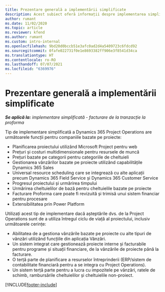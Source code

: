 ```yaml
---
title: Prezentare generală a implementării simplificate
description: Acest subiect oferă informații despre implementarea simplificată a Dynamics 365 Project Operations.
author: rumant
ms.date: 11/02/2020
ms.topic: article
ms.reviewer: kfend
ms.author: rumant
ms.custom: intro-internal
ms.openlocfilehash: 9bd20d0bccb51e3afc0ad2d4a5409723c6fdcd92
ms.sourcegitcommit: 0fafe022731f0e1e8693382ff906e3f8541d34ca
ms.translationtype: HT
ms.contentlocale: ro-RO
ms.lasthandoff: 07/07/2021
ms.locfileid: "6369976"
---
```

# <a name="lite-deployment-overview"></a>Prezentare generală a implementării simplificate

_**Se aplică la:** implementare simplificată - facturare de la tranzacție la proforma_

Tip de implementare simplificată a Dynamics 365 Project Operations are următoarele funcții pentru companiile bazate pe proiecte:

- Planificarea proiectului utilizând Microsoft Project pentru web
- Prețuri și costuri multidimensionale pentru resursele de muncă
- Prețuri bazate pe categorii pentru categoriile de cheltuieli
- Gestionarea vânzărilor bazate pe proiecte utilizând capabilitățile Dynamics 365 Sales
- Universal resource scheduling care se integrează cu alte aplicații precum Dynamics 365 Field Service și Dynamics 365 Customer Service
- Progresul proiectului și urmărirea timpului
- Urmărirea cheltuielilor de bază pentru cheltuielile bazate pe proiecte
- Facturare Proforma care poate fi revizuită și trimisă unui sistem financiar pentru procesare
- Extensibilitatea prin Power Platform

Utilizați acest tip de implementare dacă așteptările dvs. de la Project Operations sunt de a utiliza întregul ciclu de viață al proiectului, inclusiv următoarele cerințe:

- Abilitatea de a gestiona vânzările bazate pe proiecte cu alte tipuri de vânzări utilizând funcțiile din aplicația Vânzări.
- Un sistem integrat care gestionează proiecte interne și facturabile pentru programe și situații financiare, de la vânzările de proiecte până la facturare.
- O terță parte de planificare a resurselor întreprinderii (ERP/sistem de contabilitate financiară pentru a se integra cu Project Operations).
- Un sistem terță parte pentru a lucra cu impozitele pe vânzări, ratele de schimb, rambursările cheltuielilor și cheltuielile non-proiect.


[!INCLUDE[footer-include](../includes/footer-banner.md)]